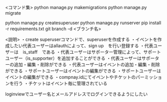 <コマンド集>
python manage.py makemigrations
python manage.py migrate

python manage.py createsuperuser
python manage.py runserver
pip install -r requirements.txt
git branch -d <ブランチ名>


<説明>
・create superuserコマンドで、superuserを作成する
・イベントを作成したい代表ユーザーはallauthによって、sign up　を行い登録する
・代表ユーザーは　is_staff　である
・代表ユーザーはサポーター管理によって、サポートユーザー（is_supporter）を追加することができる
・代表ユーザーはサポーターの追加・編集・削除ができる
・代表ユーザーはイベントの追加・編集・削除ができる
・サポートユーザーはイベントの編集ができる
・サポートユーザーはイベントの編集ができる
・compnay.idにてイベントやチケットのパーミッションを行う
・チケットはイベント毎に管理されている

<memo>
loginviewでユーザー名とメールアドレスでログインできるようにしたい
